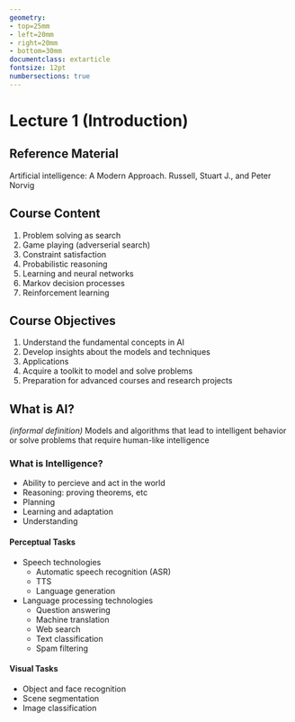 ```yaml
---
geometry:
- top=25mm
- left=20mm
- right=20mm
- bottom=30mm
documentclass: extarticle
fontsize: 12pt
numbersections: true
---
```


# Lecture 1 (Introduction)

## Reference Material
Artificial intelligence: A Modern Approach. Russell, Stuart J., and Peter Norvig

## Course Content
1. Problem solving as search
2. Game playing (adverserial search)
3. Constraint satisfaction
4. Probabilistic reasoning
5. Learning and neural networks
6. Markov decision processes
7. Reinforcement learning

## Course Objectives
1. Understand the fundamental concepts in AI
2. Develop insights about the models and techniques
3. Applications
4. Acquire a toolkit to model and solve problems
5. Preparation for advanced courses and research projects

## What is AI?
*(informal definition)* Models and algorithms that lead to intelligent behavior or solve problems that require human-like intelligence

### What is Intelligence?
- Ability to percieve and act in the world
- Reasoning: proving theorems, etc
- Planning
- Learning and adaptation
- Understanding

#### Perceptual Tasks
- Speech technologies
    - Automatic speech recognition (ASR)
    - TTS
    - Language generation
- Language processing technologies
    - Question answering
    - Machine translation
    - Web search
    - Text classification
    - Spam filtering

#### Visual Tasks
- Object and face recognition
- Scene segmentation
- Image classification

